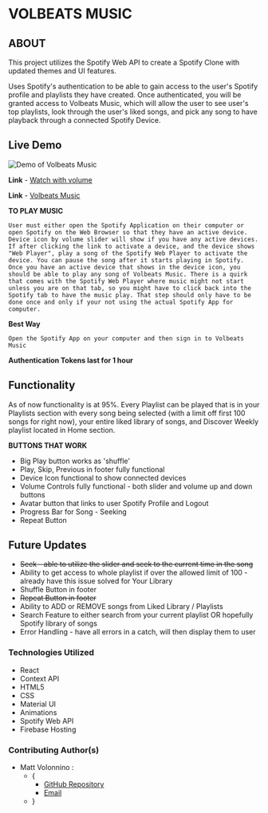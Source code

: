 # VOLBEATS MUSIC

## ABOUT
This project utilizes the Spotify Web API to create a Spotify Clone with updated themes and UI features.  

Uses Spotify's authentication to be able to gain access to the user's Spotify profile and playlists they have created. Once authenticated, you will be granted access to Volbeats Music, which will allow the user to see user's top playlists, look through the user's liked songs, and pick any song to have playback through a connected Spotify Device. 

## Live Demo

![Demo of Volbeats Music](src/img/Volbeats%20Music.gif)

**Link** - [Watch with volume](https://drive.google.com/file/d/1o6-waenxrvnvMfdrwBpVC0lHfhGnwBNa/view)

**Link** - [Volbeats Music](https://volbeats-music.web.app/)


**TO PLAY MUSIC**

`User must either open the Spotify Application on their computer or open Spotify on the Web Browser so that they have an active device. Device icon by volume slider will show if you have any active devices. If after clicking the link to activate a device, and the device shows "Web Player", play a song of the Spotify Web Player to activate the device. You can pause the song after it starts playing in Spotify. Once you have an active device that shows in the device icon, you should be able to play any song of Volbeats Music. There is a quirk that comes with the Spotify Web Player where music might not start unless you are on that tab, so you might have to click back into the Spotify tab to have the music play. That step should only have to be done once and only if your not using the actual Spotify App for computer.`

**Best Way**

`Open the Spotify App on your computer and then sign in to Volbeats Music` 

**Authentication Tokens last for 1 hour**

## Functionality
As of now functionality is at 95%. Every Playlist can be played that is in your Playlists section with every song being selected (with a limit off first 100 songs for right now), your entire liked library of songs, and Discover Weekly playlist located in Home section. 

**BUTTONS THAT WORK**

* Big Play button works as 'shuffle'
* Play, Skip, Previous in footer fully functional
* Device Icon functional to show connected devices
* Volume Controls fully functional - both slider and volume up and down buttons
* Avatar button that links to user Spotify Profile and Logout
* Progress Bar for Song - Seeking
* Repeat Button

## Future Updates

* ~~Seek - able to utilize the slider and seek to the current time in the song~~
* Ability to get access to whole playlist if over the allowed limit of 100 - already have this issue solved for Your Library
* Shuffle Button in footer
* ~~Repeat Button in footer~~
* Ability to ADD or REMOVE songs from Liked Library / Playlists
* Search Feature to either search from your current playlist OR hopefully Spotify library of songs
* Error Handling - have all errors in a catch, will then display them to user
  

### Technologies Utilized
* React
* Context API
* HTML5
* CSS
* Material UI
* Animations
* Spotify Web API
* Firebase Hosting
  
### Contributing Author(s)

- Matt Volonnino :
  - {
    - [GitHub Repository](https://github.com/mvolonnino)
    - [Email](mailto:mvolonnino12@gmail.com)
  - }


